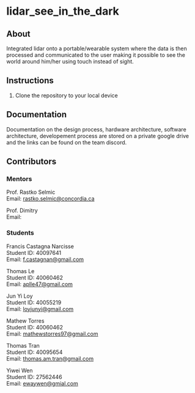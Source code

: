 # lidar_see_in_the_dark

## About
Integrated lidar onto a portable/wearable system where the data is then processed and communicated to the user making it possible to see the world around him/her using touch instead of sight.  

## Instructions
1. Clone the repository to your local device

## Documentation
Documentation on the design process, hardware architecture, software architecture, developement process are stored on a private google drive and the links can be found on the team discord.  

## Contributors
### Mentors
Prof. Rastko Selmic  
Email: rastko.selmic@concordia.ca  

Prof. Dimitry  
Email:  

### Students
Francis Castagna Narcisse  
Student ID: 40097641  
Email: f.castagnan@gmail.com  

Thomas Le  
Student ID: 40060462  
Email: aplle47@gmail.com  

Jun Yi Loy  
Student ID: 40055219  
Email: loyjunyi@gmail.com  

Mathew Torres  
Student ID: 40060462  
Email: mathewstorres97@gmail.com  

Thomas Tran  
Student ID: 40095654  
Email: thomas.am.tran@gmail.com  

Yiwei Wen  
Student ID: 27562446  
Email: ewaywen@gmial.com  
